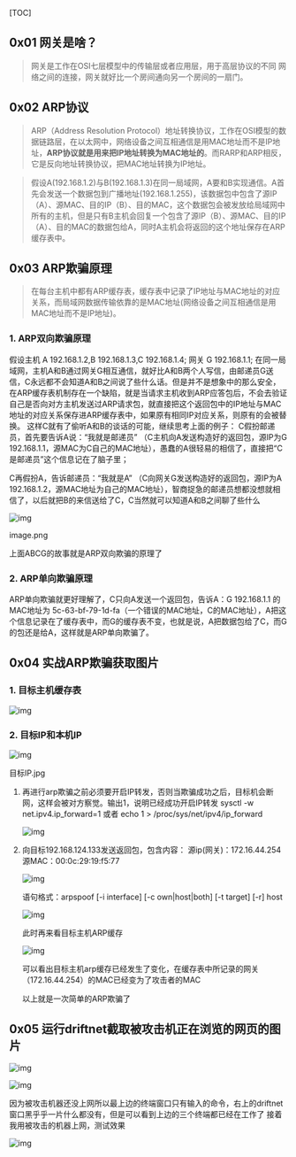 [TOC]

## 0x01 网关是啥？

> 网关是工作在OSI七层模型中的传输层或者应用层，用于高层协议的不同
> 网络之间的连接，网关就好比一个房间通向另一个房间的一扇门。

## 0x02 ARP协议

> ARP（Address Resolution Protocol）地址转换协议，工作在OSI模型的数据链路层，在以太网中，网络设备之间互相通信是用MAC地址而不是IP地址，**ARP协议就是用来把IP地址转换为MAC地址的**。而RARP和ARP相反，它是反向地址转换协议，把MAC地址转换为IP地址。

> 假设A(192.168.1.2)与B(192.168.1.3)在同一局域网，A要和B实现通信。A首先会发送一个数据包到广播地址(192.168.1.255)，该数据包中包含了源IP（A）、源MAC、目的IP（B）、目的MAC，这个数据包会被发放给局域网中所有的主机，但是只有B主机会回复一个包含了源IP（B）、源MAC、目的IP（A）、目的MAC的数据包给A，同时A主机会将返回的这个地址保存在ARP缓存表中。

## 0x03 ARP欺骗原理

> 在每台主机中都有ARP缓存表，缓存表中记录了IP地址与MAC地址的对应关系，而局域网数据传输依靠的是MAC地址(网络设备之间互相通信是用MAC地址而不是IP地址)。

###  1. ARP双向欺骗原理

假设主机 A 192.168.1.2,B 192.168.1.3,C 192.168.1.4; 网关 G 192.168.1.1; 在同一局域网，主机A和B通过网关G相互通信，就好比A和B两个人写信，由邮递员G送信，C永远都不会知道A和B之间说了些什么话。但是并不是想象中的那么安全，在ARP缓存表机制存在一个缺陷，就是当请求主机收到ARP应答包后，不会去验证自己是否向对方主机发送过ARP请求包，就直接把这个返回包中的IP地址与MAC地址的对应关系保存进ARP缓存表中，如果原有相同IP对应关系，则原有的会被替换。
这样C就有了偷听A和B的谈话的可能，继续思考上面的例子：
C假扮邮递员，首先要告诉A说：“我就是邮递员” （C主机向A发送构造好的返回包，源IP为G 192.168.1.1，源MAC为C自己的MAC地址），愚蠢的A很轻易的相信了，直接把“C是邮递员”这个信息记在了脑子里；

C再假扮A，告诉邮递员：“我就是A” （C向网关G发送构造好的返回包，源IP为A 192.168.1.2，源MAC地址为自己的MAC地址），智商捉急的邮递员想都没想就相信了，以后就把B的来信送给了C，C当然就可以知道A和B之间聊了些什么

![img](assets/7216746-a913e418e4c51bfc.webp)

image.png

上面ABCG的故事就是ARP双向欺骗的原理了

###  2. ARP单向欺骗原理

ARP单向欺骗就更好理解了，C只向A发送一个返回包，告诉A：G 192.168.1.1 的MAC地址为 5c-63-bf-79-1d-fa（一个错误的MAC地址，C的MAC地址），A把这个信息记录在了缓存表中，而G的缓存表不变，也就是说，A把数据包给了C，而G的包还是给A，这样就是ARP单向欺骗了。

## 0x04 实战ARP欺骗获取图片

### 1. 目标主机缓存表

![img](assets/7216746-ab666635b85b7e3a.webp)

### 2. 目标IP和本机IP

![img](assets/7216746-ce3850b3dc029599.webp)

目标IP.jpg

1. 再进行arp欺骗之前必须要开启IP转发，否则当欺骗成功之后，目标机会断网，这样会被对方察觉。输出1，说明已经成功开启IP转发
   sysctl -w net.ipv4.ip_forward=1 或者 echo 1 > /proc/sys/net/ipv4/ip_forward

   ![img](assets/7216746-de9ef84fb577bef4.webp)

2. 向目标192.168.124.133发送返回包，包含内容：
   源ip(网关)：172.16.44.254
   源MAC：00:0c:29:19:f5:77

   ![img](assets/7216746-c172d45d6b0b74f4.webp)

   

   语句格式：arpspoof [-i interface] [-c own|host|both] [-t target] [-r] host

   ![img](assets/7216746-b7270d559c3c56ad.webp)

   

   此时再来看目标主机ARP缓存

   ![img](assets/7216746-3b216451576e8b49.webp)

   可以看出目标主机arp缓存已经发生了变化，在缓存表中所记录的网关（172.16.44.254）的MAC已经变为了攻击者的MAC

   以上就是一次简单的ARP欺骗了

## 0x05 运行driftnet截取被攻击机正在浏览的网页的图片

![img](assets/7216746-ac09a314386748ce.webp)



![img](assets/7216746-b25dba17e97adafb.webp)



因为被攻击机器还没上网所以最上边的终端窗口只有输入的命令，右上的driftnet窗口黑乎乎一片什么都没有，但是可以看到上边的三个终端都已经在工作了
接着我用被攻击的机器上网，测试效果

![img](assets/7216746-97ff08af39cc6c83.webp)

